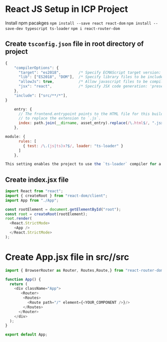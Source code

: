 # React JS Setup in ICP Project

Install npm pacakges
`npm install --save react react-dom`
`npm install --save-dev typescript ts-loader`
`npm i react-router-dom`

## Create `tsconfig.json` file in root directory of project
```js
{
    "compilerOptions": {
      "target": "es2018",        /* Specify ECMAScript target version: 'ES3' (default), 'ES5', 'ES2015', 'ES2016', 'ES2017', 'ES2018', 'ES2019' or 'ESNEXT'. */
      "lib": ["ES2018", "DOM"],  /* Specify library files to be included in the compilation. */
      "allowJs": true,           /* Allow javascript files to be compiled. */
      "jsx": "react",            /* Specify JSX code generation: 'preserve', 'react-native', or 'react'. */
    },
    "include": ["src/**/*"],
}
```

```js
    entry: {
      // The frontend.entrypoint points to the HTML file for this build, so you need
      // to replace the extension to `.js`.
      index: path.join(__dirname, asset_entry).replace(/\.html$/, ".jsx"),
    },
```

```js
module: {
      rules: [
        { test: /\.(js|ts)x?$/, loader: "ts-loader" }
      ]
    },

This setting enables the project to use the `ts-loader` compiler for a React JavaScript `index.jsx` file. Note that there’s a commented section in the default `webpack.config.js` file that you can modify to add the `module` key.
```

## Create index.jsx file
```js
import React from "react";
import { createRoot } from "react-dom/client";
import App from "./App";

const rootElement = document.getElementById("root");
const root = createRoot(rootElement);
root.render(
  <React.StrictMode>
    <App />
  </React.StrictMode>
);
```

# Create App.jsx file in src/<Frontend Folder>/src
```js
import { BrowserRouter as Router, Routes,Route,} from "react-router-dom";

function App() {
  return (
    <div className="App">
       <Router>
        <Routes>
          <Route path="/" element={<YOUR_COMPONENT />}/>
        </Routes>
      </Router>
    </div>
  );
}

export default App;
```